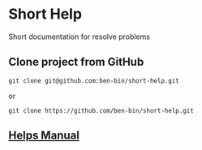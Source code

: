 # Short Help
Short documentation for resolve problems

## Clone project from GitHub
```shell
git clone git@github.com:ben-bin/short-help.git
```
or
```shell
git clone https://github.com/ben-bin/short-help.git
```
## [Helps Manual](index.md)